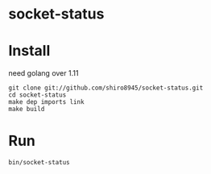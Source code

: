 # socket-status

# Install

need golang over 1.11

```
git clone git://github.com/shiro8945/socket-status.git
cd socket-status
make dep imports link
make build
```

# Run

```
bin/socket-status
```
